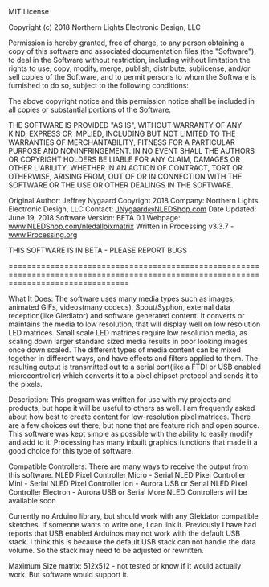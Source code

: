  MIT License
 
 Copyright (c) 2018 Northern Lights Electronic Design, LLC
 
 Permission is hereby granted, free of charge, to any person obtaining a copy
 of this software and associated documentation files (the "Software"), to deal
 in the Software without restriction, including without limitation the rights
 to use, copy, modify, merge, publish, distribute, sublicense, and/or sell
 copies of the Software, and to permit persons to whom the Software is
 furnished to do so, subject to the following conditions:
 
 The above copyright notice and this permission notice shall be included in all
 copies or substantial portions of the Software.
 
 THE SOFTWARE IS PROVIDED "AS IS", WITHOUT WARRANTY OF ANY KIND, EXPRESS OR
 IMPLIED, INCLUDING BUT NOT LIMITED TO THE WARRANTIES OF MERCHANTABILITY,
 FITNESS FOR A PARTICULAR PURPOSE AND NONINFRINGEMENT. IN NO EVENT SHALL THE
 AUTHORS OR COPYRIGHT HOLDERS BE LIABLE FOR ANY CLAIM, DAMAGES OR OTHER
 LIABILITY, WHETHER IN AN ACTION OF CONTRACT, TORT OR OTHERWISE, ARISING FROM,
 OUT OF OR IN CONNECTION WITH THE SOFTWARE OR THE USE OR OTHER DEALINGS IN THE
 SOFTWARE.
 
 Original Author: Jeffrey Nygaard
 Copyright 2018
 Company: Northern Lights Electronic Design, LLC
 Contact: JNygaard@NLEDShop.com
 Date Updated: June 19, 2018 
 Software Version:  BETA 0.1
 Webpage: www.NLEDShop.com/nledallpixmatrix
 Written in Processing v3.3.7  - www.Processing.org
 
 THIS SOFTWARE IS IN BETA - PLEASE REPORT BUGS
 
 ======================================================================================================================================
 
What It Does:
The software uses many media types such as images, animated GIFs, videos(many codecs), Spout/Syphon, external data reception(like Glediator) and software
generated content. It converts or maintains the media to low resolution, that will display well on low resolution LED matrices. Small scale LED matrices
require low resolution media, as scaling down larger standard sized media results in poor looking images once down scaled. The different types of 
media content can be mixed together in different ways, and have effects and filters applied to them. The resulting output is transmitted out to a serial
port(like a FTDI or USB enabled microcontroller) which converts it to a pixel chipset protocol and sends it to the pixels.

Description:
This program was written for use with my projects and products, but hope it will be useful to others as well. I am frequently asked about how best to 
create content for low-resolution pixel matrices. There are a few choices out there, but none that are feature rich and open source. This software was 
kept simple as possible with the ability to easily modify and add to it. Processing has many inbuilt graphics functions that made it a good choice for 
this type of software.

Compatible Controllers: There are many ways to receive the output from this software.
NLED Pixel Controller Micro - Serial
NLED Pixel Controller Mini - Serial
NLED Pixel Controller Ion - Aurora USB or Serial
NLED Pixel Controller Electron - Aurora USB or Serial
More NLED Controllers will be available soon

Currently no Arduino library, but should work with any Gleidator compatible sketches. If someone wants to write one, I can link it.
Previously I have had reports that USB enabled Arduinos may not work with the default USB stack. I think this is because the default USB stack
can not handle the data volume. So the stack may need to be adjusted or rewritten.

Maximum Size matrix: 512x512 - not tested or know if it would actually work. But software would support it.